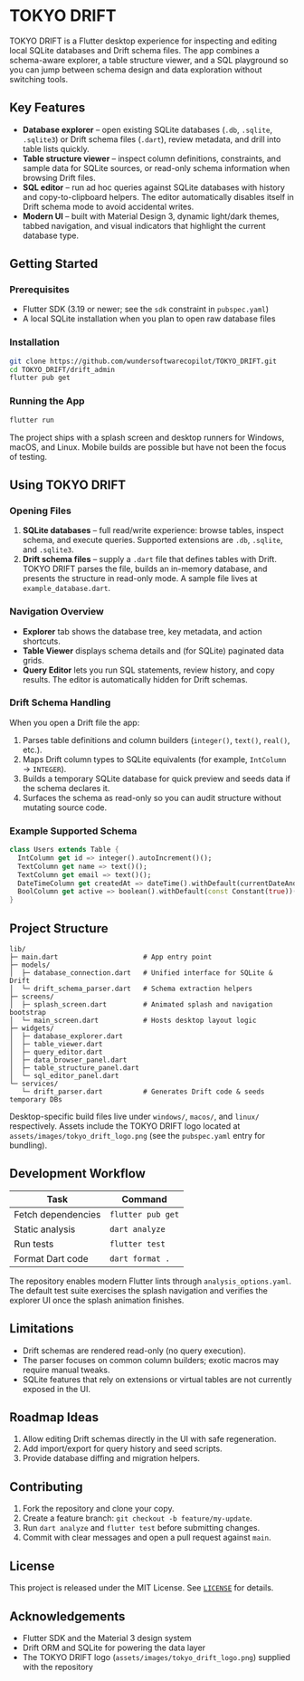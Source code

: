 # TOKYO DRIFT

TOKYO DRIFT is a Flutter desktop experience for inspecting and editing local SQLite databases and Drift schema files. The app combines a schema-aware explorer, a table structure viewer, and a SQL playground so you can jump between schema design and data exploration without switching tools.

## Key Features

- **Database explorer** – open existing SQLite databases (`.db`, `.sqlite`, `.sqlite3`) or Drift schema files (`.dart`), review metadata, and drill into table lists quickly.
- **Table structure viewer** – inspect column definitions, constraints, and sample data for SQLite sources, or read-only schema information when browsing Drift files.
- **SQL editor** – run ad hoc queries against SQLite databases with history and copy-to-clipboard helpers. The editor automatically disables itself in Drift schema mode to avoid accidental writes.
- **Modern UI** – built with Material Design 3, dynamic light/dark themes, tabbed navigation, and visual indicators that highlight the current database type.

## Getting Started

### Prerequisites

- Flutter SDK (3.19 or newer; see the `sdk` constraint in `pubspec.yaml`)
- A local SQLite installation when you plan to open raw database files

### Installation

```bash
git clone https://github.com/wundersoftwarecopilot/TOKYO_DRIFT.git
cd TOKYO_DRIFT/drift_admin
flutter pub get
```

### Running the App

```bash
flutter run
```

The project ships with a splash screen and desktop runners for Windows, macOS, and Linux. Mobile builds are possible but have not been the focus of testing.

## Using TOKYO DRIFT

### Opening Files

1. **SQLite databases** – full read/write experience: browse tables, inspect schema, and execute queries. Supported extensions are `.db`, `.sqlite`, and `.sqlite3`.
2. **Drift schema files** – supply a `.dart` file that defines tables with Drift. TOKYO DRIFT parses the file, builds an in-memory database, and presents the structure in read-only mode. A sample file lives at `example_database.dart`.

### Navigation Overview

- **Explorer** tab shows the database tree, key metadata, and action shortcuts.
- **Table Viewer** displays schema details and (for SQLite) paginated data grids.
- **Query Editor** lets you run SQL statements, review history, and copy results. The editor is automatically hidden for Drift schemas.

### Drift Schema Handling

When you open a Drift file the app:

1. Parses table definitions and column builders (`integer()`, `text()`, `real()`, etc.).
2. Maps Drift column types to SQLite equivalents (for example, `IntColumn` → `INTEGER`).
3. Builds a temporary SQLite database for quick preview and seeds data if the schema declares it.
4. Surfaces the schema as read-only so you can audit structure without mutating source code.

### Example Supported Schema

```dart
class Users extends Table {
  IntColumn get id => integer().autoIncrement()();
  TextColumn get name => text()();
  TextColumn get email => text()();
  DateTimeColumn get createdAt => dateTime().withDefault(currentDateAndTime)();
  BoolColumn get active => boolean().withDefault(const Constant(true))();
}
```

## Project Structure

```
lib/
├─ main.dart                     # App entry point
├─ models/
│  ├─ database_connection.dart   # Unified interface for SQLite & Drift
│  └─ drift_schema_parser.dart   # Schema extraction helpers
├─ screens/
│  ├─ splash_screen.dart         # Animated splash and navigation bootstrap
│  └─ main_screen.dart           # Hosts desktop layout logic
├─ widgets/
│  ├─ database_explorer.dart
│  ├─ table_viewer.dart
│  ├─ query_editor.dart
│  ├─ data_browser_panel.dart
│  ├─ table_structure_panel.dart
│  └─ sql_editor_panel.dart
└─ services/
   └─ drift_parser.dart          # Generates Drift code & seeds temporary DBs
```

Desktop-specific build files live under `windows/`, `macos/`, and `linux/` respectively. Assets include the TOKYO DRIFT logo located at `assets/images/tokyo_drift_logo.png` (see the `pubspec.yaml` entry for bundling).

## Development Workflow

| Task | Command |
|------|---------|
| Fetch dependencies | `flutter pub get` |
| Static analysis | `dart analyze` |
| Run tests | `flutter test` |
| Format Dart code | `dart format .` |

The repository enables modern Flutter lints through `analysis_options.yaml`. The default test suite exercises the splash navigation and verifies the explorer UI once the splash animation finishes.

## Limitations

- Drift schemas are rendered read-only (no query execution).
- The parser focuses on common column builders; exotic macros may require manual tweaks.
- SQLite features that rely on extensions or virtual tables are not currently exposed in the UI.

## Roadmap Ideas

1. Allow editing Drift schemas directly in the UI with safe regeneration.
2. Add import/export for query history and seed scripts.
3. Provide database diffing and migration helpers.

## Contributing

1. Fork the repository and clone your copy.
2. Create a feature branch: `git checkout -b feature/my-update`.
3. Run `dart analyze` and `flutter test` before submitting changes.
4. Commit with clear messages and open a pull request against `main`.

## License

This project is released under the MIT License. See [`LICENSE`](LICENSE) for details.

## Acknowledgements

- Flutter SDK and the Material 3 design system
- Drift ORM and SQLite for powering the data layer
- The TOKYO DRIFT logo (`assets/images/tokyo_drift_logo.png`) supplied with the repository
